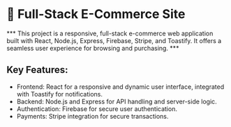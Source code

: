 # 🛒 Full-Stack E-Commerce Site
*** This project is a responsive, full-stack e-commerce web application built with React, Node.js, Express, Firebase, Stripe, and Toastify. It offers a seamless user experience for browsing and purchasing. ***

## Key Features:
* Frontend: React for a responsive and dynamic user interface, integrated with Toastify for notifications.
* Backend: Node.js and Express for API handling and server-side logic.
* Authentication: Firebase for secure user authentication.
* Payments: Stripe integration for secure transactions.
